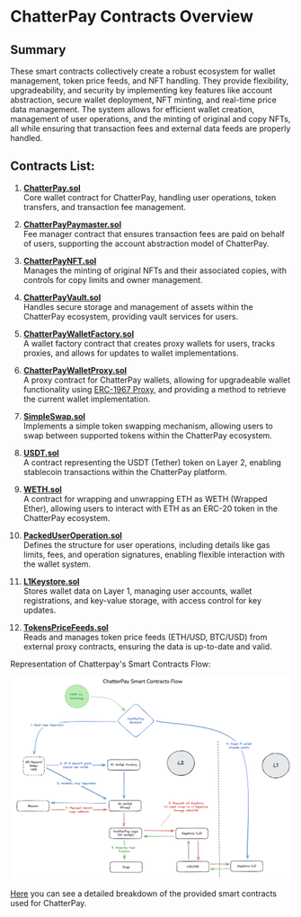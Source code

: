 # ChatterPay Contracts Overview

## Summary

These smart contracts collectively create a robust ecosystem for wallet management, token price feeds, and NFT handling. They provide flexibility, upgradeability, and security by implementing key features like account abstraction, secure wallet deployment, NFT minting, and real-time price data management. The system allows for efficient wallet creation, management of user operations, and the minting of original and copy NFTs, all while ensuring that transaction fees and external data feeds are properly handled.

## Contracts List:

1. [**ChatterPay.sol**](../../src/L2/ChatterPay.sol)  
Core wallet contract for ChatterPay, handling user operations, token transfers, and transaction fee management.

2. [**ChatterPayPaymaster.sol**](../../src/L2/ChatterPayPaymaster.sol)  
Fee manager contract that ensures transaction fees are paid on behalf of users, supporting the account abstraction model of ChatterPay.

3. [**ChatterPayNFT.sol**](../../src/L2/ChatterPayNFT.sol)  
Manages the minting of original NFTs and their associated copies, with controls for copy limits and owner management.

4. [**ChatterPayVault.sol**](../../src/L2/ChatterPayNFT.sol)  
Handles secure storage and management of assets within the ChatterPay ecosystem, providing vault services for users.

5. [**ChatterPayWalletFactory.sol**](../../src/L2/ChatterPayWalletFactory.sol)  
A wallet factory contract that creates proxy wallets for users, tracks proxies, and allows for updates to wallet implementations.

6. [**ChatterPayWalletProxy.sol**](../../src/L2/ChatterPayWalletProxy.sol)  
A proxy contract for ChatterPay wallets, allowing for upgradeable wallet functionality using [ERC-1967 Proxy](https://docs.openzeppelin.com/contracts/4.x/api/proxy#ERC1967Proxy), and providing a method to retrieve the current wallet implementation.

7. [**SimpleSwap.sol**](../../src/L2/SimpleSwap.sol)  
Implements a simple token swapping mechanism, allowing users to swap between supported tokens within the ChatterPay ecosystem.

8. [**USDT.sol**](../../src/L2/USDT.sol)  
A contract representing the USDT (Tether) token on Layer 2, enabling stablecoin transactions within the ChatterPay platform.

9. [**WETH.sol**](../../src/L2/WETH.sol)  
A contract for wrapping and unwrapping ETH as WETH (Wrapped Ether), allowing users to interact with ETH as an ERC-20 token in the ChatterPay ecosystem.

10. [**PackedUserOperation.sol**](../../src/L2/utils/PackedUserOperation.sol)  
Defines the structure for user operations, including details like gas limits, fees, and operation signatures, enabling flexible interaction with the wallet system.

11. [**L1Keystore.sol**](../../src/Ethereum/L1Keystore.sol)  
Stores wallet data on Layer 1, managing user accounts, wallet registrations, and key-value storage, with access control for key updates.

12. [**TokensPriceFeeds.sol**](../../src/Ethereum/TokensPriceFeeds.sol)  
Reads and manages token price feeds (ETH/USD, BTC/USD) from external proxy contracts, ensuring the data is up-to-date and valid.


Representation of Chatterpay's Smart Contracts Flow:


![ChatterPay Smart Contracts Flow](./images/chatterpay-contracts-flow.png)


[Here](./contracts-details.md) you can see a detailed breakdown of the provided smart contracts used for ChatterPay. 
